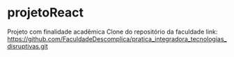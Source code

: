 # projetoReact
Projeto com finalidade acadêmica
Clone do repositório da faculdade
link: https://github.com/FaculdadeDescomplica/pratica_integradora_tecnologias_disruptivas.git
